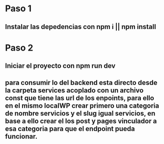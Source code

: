 # Paso 1

## Instalar las depedencias con npm i || npm install

# Paso 2

## Iniciar el proyecto con npm run dev

## para consumir lo del backend esta directo desde la carpeta services acoplado con un archivo const que tiene las url de los enpoints, para ello en el mismo localWP crear primero una categoria de nombre servicios y el slug igual servicios, en base a ello crear el los post y pages vinculador a esa categoria para que el endpoint pueda funcionar.
